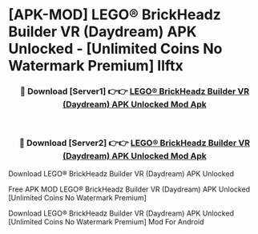 # [APK-MOD] LEGO® BrickHeadz Builder VR (Daydream) APK Unlocked - [Unlimited Coins No Watermark Premium] llftx



<div align="center">
<h3>🔴 Download [Server1] 👉👉 <a href="https://momento.my/?title=LEGO®_BrickHeadz_Builder_VR_(Daydream)_APK_Unlocked">LEGO® BrickHeadz Builder VR (Daydream) APK Unlocked Mod Apk</a></h3><br>

<h3>🔴 Download [Server2] 👉👉 <a href="https://momento.my/?title=LEGO®_BrickHeadz_Builder_VR_(Daydream)_APK_Unlocked">LEGO® BrickHeadz Builder VR (Daydream) APK Unlocked Mod Apk</a></h3>
</div>



Download LEGO® BrickHeadz Builder VR (Daydream) APK Unlocked 

Free APK MOD LEGO® BrickHeadz Builder VR (Daydream) APK Unlocked [Unlimited Coins No Watermark Premium]

Download LEGO® BrickHeadz Builder VR (Daydream) APK Unlocked [Unlimited Coins No Watermark Premium] Mod For Android
